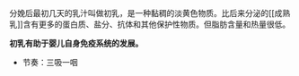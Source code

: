 分娩后最初几天的乳汁叫做初乳，是一种黏稠的淡黄色物质。比后来分泌的[[成熟乳]]含有更多的蛋白质、盐分、抗体和其他保护性物质。但脂肪含量和热量很低。

**初乳有助于婴儿自身免疫系统的发展。**

- 节奏：三吸一咽